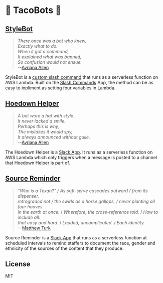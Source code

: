 # 🌮 TacoBots  🌮

## [StyleBot](./stylebot/README.md)
> _There once was a bot who knew,_<br>
_Exactly what to do._<br>
_When it got a command,_<br>
_It explained what was banned,_<br>
_So confusion would not ensue._<br>
--[Avriana Allen](https://github.com/dxre-v3)

StyleBot is a [custom slash command](https://api.slack.com/interactivity/slash-commands) that runs as a serverless function on AWS Lambda. Built on the [Slash Commands](https://slack.com/apps/A0F82E8CA-slash-commands) App, the method can be as easy to inpliment as setting four variables in Lambda. 

## [Hoedown Helper](./hoedown-helper/README.md)
> _A bot wore a hat with style._<br>
_It never lacked a smile._<br>
_Perhaps this is why,_<br>
_The mistakes it would spy,_<br>
_It always announced without guile._<br>
--[Avriana Allen](https://github.com/dxre-v3)

The Hoedown Helper is a [Slack App](https://api.slack.com/). It runs as a serverless function on AWS Lambda which only triggers when a message is posted to a channel that Hoedown Helper is part of.

## [Source Reminder](./source-reminder/README.md)
> _&ldquo;Who is a Texan?&rdquo; / As soft-serve cascades outward / from its dispenser,_<br>
_retrograded not / the swirls as a horse gallops, / never planting all four hooves_<br>
_in the earth at once._ / _Wherefore, the cross-reference told._ / _How to include all:_<br>
_that easy and hard._ / _Lauded, uncomplicated._ / _Each identity._<br>
&mdash;[Matthew Turk](https://github.com/MatthewTurk247)

Source Reminder is a [Slack App](https://medium.com/glasswall-engineering/how-to-create-a-slack-bot-using-aws-lambda-in-1-hour-1dbc1b6f021c) that runs as a serverless function at scheduled intervals to remind staffers to document the race, gender and ethnicity of the sources of the content that they produce.

## License

MIT